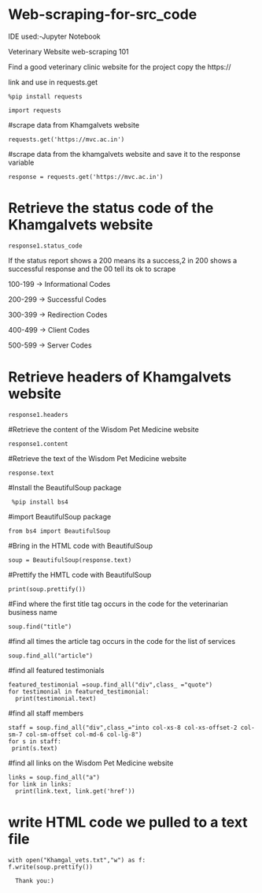 # Web-scraping-for-src_code

IDE used:-Jupyter Notebook

Veterinary Website web-scraping 101

Find a good veterinary clinic website for the project copy the https:// 

link and use in requests.get

    %pip install requests
 
    import requests
#scrape data from Khamgalvets website

    requests.get('https://mvc.ac.in')

#scrape data from the khamgalvets website and save it to the response variable

    response = requests.get('https://mvc.ac.in')

# Retrieve the status code of the Khamgalvets website

    response1.status_code

If the status report shows a 200 means its a success,2 in 200 shows a 
successful response and the 00 tell its ok to scrape

100-199 -> Informational Codes

200-299 -> Successful Codes

300-399 -> Redirection Codes

400-499 -> Client Codes

500-599 -> Server Codes

# Retrieve headers of Khamgalvets website
 
    response1.headers

#Retrieve the content of the Wisdom Pet Medicine website

    response1.content

#Retrieve the text of the Wisdom Pet Medicine website

    response.text

#Install the BeautifulSoup package
     
     %pip install bs4

#import BeautifulSoup package

    from bs4 import BeautifulSoup

#Bring in the HTML code with BeautifulSoup

    soup = BeautifulSoup(response.text)

#Prettify the HMTL code with BeautifulSoup

    print(soup.prettify())

#Find where the first title tag occurs in the code for the veterinarian business name

    soup.find("title")

#find all times the article tag occurs in the code for the list of services

    soup.find_all("article")

#find all featured testimonials

    featured_testimonial =soup.find_all("div",class_ ="quote")
    for testimonial in featured_testimonial:
      print(testimonial.text)

#find all staff members

    staff = soup.find_all("div",class_="into col-xs-8 col-xs-offset-2 col-sm-7 col-sm-offset col-md-6 col-lg-8")
    for s in staff:
     print(s.text)

#find all links on the Wisdom Pet Medicine website
    
    links = soup.find_all("a")
    for link in links:
      print(link.text, link.get('href'))


# write HTML code we pulled to a text file

    with open("Khamgal_vets.txt","w") as f:
    f.write(soup.prettify())

      Thank you:)
